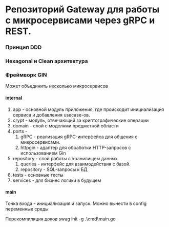 # Репозиторий Gateway для работы с микросервисами через gRPC и REST.
### Принцип DDD
### Hexagonal и Clean архитектура
### Фреймворк GIN
Может объединить несколько микросервисов
#### internal
1. app - основной модуль приложения, где происходит инициализация сервиса и добавления usecase-ов.
2. crypt - модуль, отвечающий за криптографические операции
3. domain - слой с моделями предметной области
4. ports - 
    1. gRPC - реализация gRPC-интерфейса для общения с микросервисами.
    2. httpgin - адаптер для обработки HTTP-запросов с использованием Gin
5. repository - слой работы с хранилищем данных
    1. queries - интерфейс для взаимодействия с базой.
    2. repository - SQL-запросы к БД
6. tests - основные тесты
7. services - для бизнес логики в будущем
#### main
Точка входа - инициализация и запуск. Можно вынести в config переменные среды

Перекомпиляция доков
swag init -g .\cmd\main.go